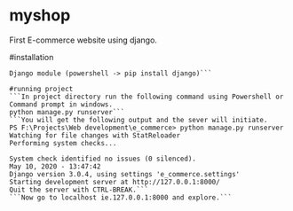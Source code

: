 # myshop
First E-commerce website using django.

#installation
```Requires
Django module (powershell -> pip install django)```

#running project
```In project directory run the following command using Powershell or Command prompt in windows.
python manage.py runserver```
```You will get the following output and the sever will initiate.
PS F:\Projects\Web development\e_commerce> python manage.py runserver
Watching for file changes with StatReloader
Performing system checks...

System check identified no issues (0 silenced).
May 10, 2020 - 13:47:42
Django version 3.0.4, using settings 'e_commerce.settings'
Starting development server at http://127.0.0.1:8000/
Quit the server with CTRL-BREAK.```
```Now go to localhost ie.127.0.0.1:8000 and explore.```


